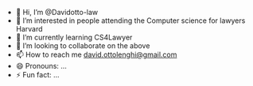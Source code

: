 - 👋 Hi, I’m @Davidotto-law
- 👀 I’m interested in people attending the Computer science for lawyers Harvard 
- 🌱 I’m currently learning CS4Lawyer
- 💞️ I’m looking to collaborate on the above
- 📫 How to reach me david.ottolenghi@gmail.com
- 😄 Pronouns: ...
- ⚡ Fun fact: ...

<!---
Davidotto-law/Davidotto-law is a ✨ special ✨ repository because its `README.md` (this file) appears on your GitHub profile.
You can click the Preview link to take a look at your changes.

--->
